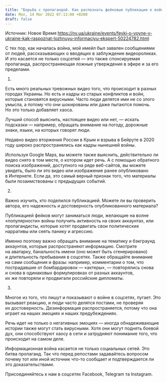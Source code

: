 ```yaml
---
title: "Борьба с пропагандой. Как распознать фейковые публикации о войне в Украине — эксперт"
date: Mon, 14 Mar 2022 07:13:00 +0200
draft: false
---
```

Источник: Новое Время https://nv.ua/ukraine/events/feyki-o-voyne-v-ukraine-kak-raspoznat-lozhnuyu-informaciyu-ekspert-50224782.html


 С тех пор, как началась война, мой имейл был завален сообщениями от людей, рассказывающих о вводящих в заблуждение видеороликах. И это касается не только соцсетей — это также спонсируемая пропаганда, распространяющая ложные утверждения в эфире и за его пределами.

1. 

Есть много реальных тревожных видео того, что происходит в разных городах Украины. Но есть и кадры из старых конфликтов и войн, которые становятся вирусными. Часто люди делятся ими не со злого умысла, а потому что они шокированы или даже пытаются помочь. Но это только добавляет хаоса.

Лучший способ выяснить, настоящее видео или нет, — искать подсказки — например, обращать внимание на погоду, дорожные знаки, языки, на которых говорят люди.

Недавно видео вторжения России в Крым и взрыва в Бейруте в 2020 году широко распространялись как кадры нынешней войны.

Используя Google Maps, вы можете также выяснить, действительно ли видео снято в том месте, о котором идет речь. А с помощью обратного поиска изображений, доступного на ряде веб-сайтов, вы можете увидеть, было ли это видео или изображение ранее опубликовано в Интернете. Если да, это самый верный признак того, что материалы были позаимствованы с предыдущих событий.

2. 

Важно изучить, кто поделился публикацией. Можете ли вы проверить автора, его надежность и достоверность опубликованного материала?

Публикацией фейков могут заниматься люди, желающие на волне «популярности» войны получить активность на своих аккаунтах, или пропагандисты, которые хотят продвигать свои политические нарративы или сеять панику и агрессию.

Именно поэтому важно обращать внимание на тематику и бэкграунд аккаунтов, которые распространяют информацию. Смотрите на аватарку, банальность имени (оно может быть сгенерировано) и длительность пребывания в соцсетях. Также обращайте внимание на сами сообщения и фразы: например, комментарии о том, что пострадавшие от бомбардировок — «актеры», — повторялись снова и снова в одинаковых формулировках от разных аккаунтов, их же повторяли и продвигали российские дипломаты.

3.

Многое из того, что пишут и показывают о войне в соцсетях, пугает. Это вызывает реакцию, и люди часто делятся постами, не проверяя их достоверность. Дезинформация распространяется, потому что она играет на наших эмоциях и наших предубеждениях.

Речь идет не только о негативных эмоциях — иногда обнадеживающие истории также могут стать вирусными. Хотя они могут поднять боевой дух, они способствуют хаосу в сети и затрудняют понимание того, что происходит на самом деле.

Информационная война касается не только социальных сетей. Это битва пропаганд. Так что перед репостами задавайтесь вопросом почему тот или иной источник что-то сообщает и подтверждается ли это доказательствами.

Присоединяйтесь к нам в соцсетях Facebook, Telegram та Instagram.
